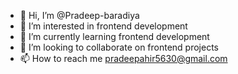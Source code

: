 - 👋 Hi, I’m @Pradeep-baradiya
- 👀 I’m interested in frontend development
- 🌱 I’m currently learning frontend development
- 💞️ I’m looking to collaborate on frontend projects
- 📫 How to reach me pradeepahir5630@gmail.com

<!---
Pradeep-baradiya/Pradeep-baradiya is a ✨ special ✨ repository because its `README.md` (this file) appears on your GitHub profile.
You can click the Preview link to take a look at your changes.
--->
